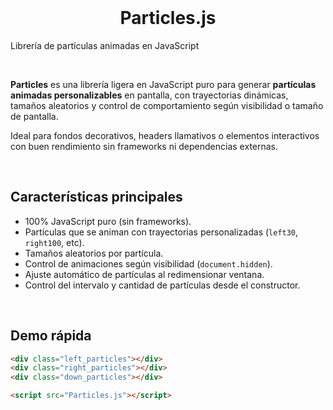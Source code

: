 <br>

<h1 align="center">Particles.js</h1>
<p alignt="center">Librería de partículas animadas en JavaScript</p>

<br>

**Particles** es una librería ligera en JavaScript puro para generar **partículas animadas personalizables** en pantalla, con trayectorias dinámicas, tamaños aleatorios y control de comportamiento según visibilidad o tamaño de pantalla.

Ideal para fondos decorativos, headers llamativos o elementos interactivos con buen rendimiento sin frameworks ni dependencias externas.

<br>

## Características principales

* 100% JavaScript puro (sin frameworks).
* Partículas que se animan con trayectorias personalizadas (`left30`, `right100`, etc).
* Tamaños aleatorios por partícula.
* Control de animaciones según visibilidad (`document.hidden`).
* Ajuste automático de partículas al redimensionar ventana.
* Control del intervalo y cantidad de partículas desde el constructor.

<br>

## Demo rápida

```html
<div class="left_particles"></div>
<div class="right_particles"></div>
<div class="down_particles"></div>

<script src="Particles.js"></script>
```

<br>

